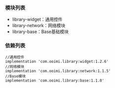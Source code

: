 ### 模块列表
- library-widget：通用控件
- library-network：网络模块
- library-base：Base基础模块

### 依赖列表
```
//通用控件
implementation 'com.ooimi.library:widget:1.2.6'
//网络模块
implementation 'com.ooimi.library:network:1.1.5'
//Base模块
implementation 'com.ooimi.library:base:1.1.0'
```

